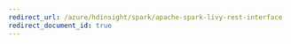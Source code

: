 ```yaml
---
redirect_url: /azure/hdinsight/spark/apache-spark-livy-rest-interface
redirect_document_id: true
---
```

